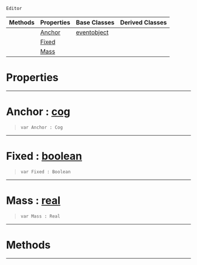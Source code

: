  `Editor`

|Methods|Properties|Base Classes|Derived Classes|
|---|---|---|---|
| |[ Anchor](https://github.com/ZilchEngine/ZilchDocs/blob/master/code_reference/class_reference/springpointproxy.markdown#anchor-zero-engine-docum)|[eventobject](https://github.com/ZilchEngine/ZilchDocs/blob/master/code_reference/class_reference/eventobject.markdown)| |
| |[ Fixed](https://github.com/ZilchEngine/ZilchDocs/blob/master/code_reference/class_reference/springpointproxy.markdown#fixed-zero-engine-docume)| | |
| |[ Mass](https://github.com/ZilchEngine/ZilchDocs/blob/master/code_reference/class_reference/springpointproxy.markdown#mass-zero-engine-documen)| | |


 #  Properties


---  
 #  Anchor : [cog](https://github.com/ZilchEngine/ZilchDocs/blob/master/code_reference/class_reference/cog.markdown)

> 
> ``` lang=cpp, name=Nada
> var Anchor : Cog


---  
 #  Fixed : [boolean](https://github.com/ZilchEngine/ZilchDocs/blob/master/code_reference/nada_base_types/boolean.markdown)

> 
> ``` lang=cpp, name=Nada
> var Fixed : Boolean


---  
 #  Mass : [real](https://github.com/ZilchEngine/ZilchDocs/blob/master/code_reference/nada_base_types/real.markdown)

> 
> ``` lang=cpp, name=Nada
> var Mass : Real


---  
 #  Methods


---  
 

 